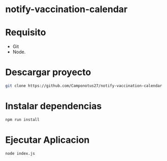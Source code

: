 # notify-vaccination-calendar

# Requisito
- Git
- Node.

# Descargar proyecto
```bash
git clone https://github.com/Camponotus27/notify-vaccination-calendar
```  

# Instalar dependencias
```bash
npm run install
```  

# Ejecutar Aplicacion
```bash
node index.js
```  